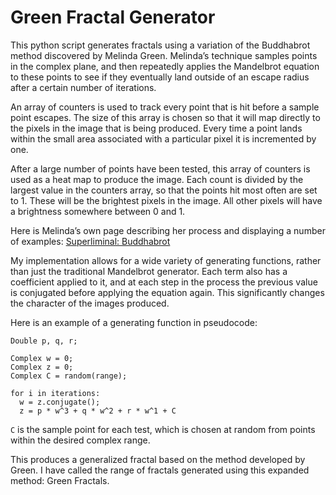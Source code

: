 # Green Fractal Generator

This python script generates fractals using a variation of the Buddhabrot method discovered by Melinda Green. Melinda’s technique samples points in the complex plane, and then repeatedly applies the Mandelbrot equation to these points to see if they eventually land outside of an escape radius after a certain number of iterations.

An array of counters is used to track every point that is hit before a sample point escapes. The size of this array is chosen so that it will map directly to the pixels in the image that is being produced. Every time a point lands within the small area associated with a particular pixel it is incremented by one.

After a large number of points have been tested, this array of counters is used as a heat map to produce the image. Each count is divided by the largest value in the counters array, so that the points hit most often are set to 1. These will be the brightest pixels in the image. All other pixels will have a brightness somewhere between 0 and 1.

Here is Melinda’s own page describing her process and displaying a number of examples: [Superliminal: Buddhabrot](http://superliminal.com/fractals/bbrot/bbrot.htm)

My implementation allows for a wide variety of generating functions, rather than just the traditional Mandelbrot generator. Each term also has a coefficient applied to it, and at each step in the process the previous value is conjugated before applying the equation again. This significantly changes the character of the images produced.

Here is an example of a generating function in pseudocode: 

```
Double p, q, r;

Complex w = 0;
Complex z = 0;
Complex C = random(range);

for i in iterations:
  w = z.conjugate();
  z = p * w^3 + q * w^2 + r * w^1 + C
```

`C` is the sample point for each test, which is chosen at random from points within the desired complex range.

This produces a generalized fractal based on the method developed by Green. I have called the range of fractals generated using this expanded method: Green Fractals.
